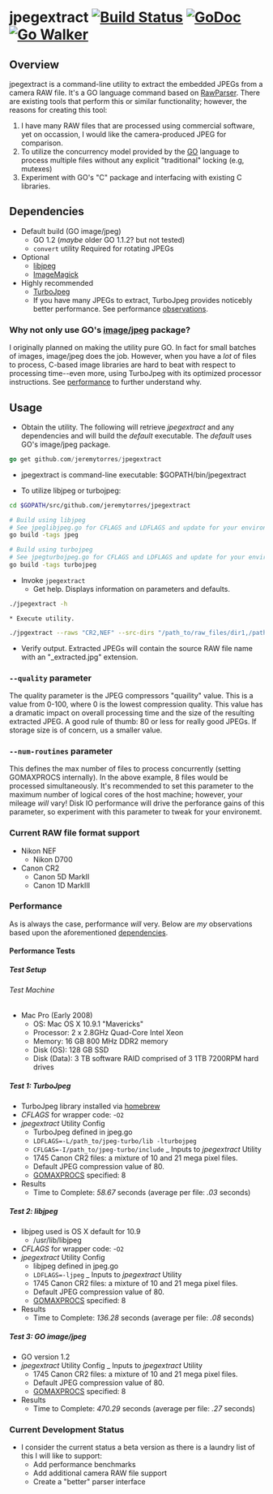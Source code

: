 # jpegextract [![Build Status](https://travis-ci.org/jeremytorres/jpegextract.png)](https://travis-ci.org/jeremytorres/jpegextract) [![GoDoc](https://godoc.org/github.com/jeremytorres/jpegextract?status.png)](http://godoc.org/github.com/jeremytorres/jpegextract) [![Go Walker](http://gowalker.org/api/v1/badge)](http://gowalker.org/github.com/jeremytorres/jpegextract)

## Overview
jpegextract is a command-line utility to extract the embedded JPEGs from a camera RAW file.  It's a GO language command based on [RawParser](https://github.com/jeremytorres/rawparser).  There are existing tools that perform this or similar functionality; however, the reasons for creating this tool:

1. I have many RAW files that are processed using commercial software, yet on occassion, I would like the camera-produced JPEG for comparison.
2. To utilize the concurrency model provided by the [GO](http://golang.org) language to process multiple files without any explicit "traditional" locking (e.g, mutexes)
3. Experiment with GO's "C" package and interfacing with existing C libraries.

## Dependencies
* Default build (GO image/jpeg)
    * GO 1.2 (_maybe_ older GO 1.1.2? but not tested)
    * `convert` utility Required for rotating JPEGs
* Optional
    * [libjpeg](http://www.ijg.org)
    * [ImageMagick](http://www.imagemagick.org/)
* Highly recommended
    * [TurboJpeg](http://www.libjpeg-turbo.org/)
    * If you have many JPEGs to extract, TurboJpeg provides noticebly better performance.  See performance [observations](#performance).
 
### Why not only use GO's [image/jpeg](http://golang.org/pkg/image/jpeg/) package?
I originally planned on making the utility pure GO. In fact for small batches of images, image/jpeg does the job.  However, when you have a _lot_ of files to process, C-based image libraries are hard to beat with respect to processing time--even more, using TurboJpeg with its optimized processor instructions.  See [performance](#performance-tests) to further understand why.

## Usage
* Obtain the utility.  The following will retrieve _jpegextract_ and any dependencies and will build the _default_ executable.  The _default_ uses GO's image/jpeg package.
 
```go
go get github.com/jeremytorres/jpegextract
```

   * jpegextract is command-line executable: $GOPATH/bin/jpegextract

* To utilize libjpeg or turbojpeg:

```bash
cd $GOPATH/src/github.com/jeremytorres/jpegextract

# Build using libjpeg
# See jpeglibjpeg.go for CFLAGS and LDFLAGS and update for your environment.  # The defaults for Linux and Mac OS (10.9) should work.
go build -tags jpeg

# Build using turbojpeg
# See jpegturbojpeg.go for CFLAGS and LDFLAGS and update for your environment.  # The defaults for Linux and Mac OS (10.9) should work.
go build -tags turbojpeg
```
   
* Invoke `jpegextract`
    * Get help.  Displays information on parameters and defaults.
```bash
./jpegextract -h
```

    * Execute utility.

```bash
./jpgextract --raws "CR2,NEF" --src-dirs "/path_to/raw_files/dir1,/path_to/raw_file/dir" --dest-dir "/path_to/extract_dir" --num-routines 8 --quality 75
```

   * Verify output.  Extracted JPEGs will contain the source RAW file name with an "_extracted.jpg" extension.

### `--quality` parameter
The quality parameter is the JPEG compressors "quaility" value.  This is a value from 0-100, where 0 is the lowest compression quality.  This value has a dramatic impact on overall processing time and the size of the resulting extracted JPEG.  A good rule of thumb: 80 or less for really good JPEGs.  If storage size is of concern, us a smaller value.

### `--num-routines` parameter
This defines the max number of files to process concurrently (setting GOMAXPROCS internally).  In the above example, 8 files would be processed simultaneously.  It's recommended to set this parameter to the maximum number of logical cores of the host machine; however, your mileage _will_ vary!  Disk IO performance will drive the perforance gains of this parameter, so experiment with this parameter to tweak for your environemt.

### Current RAW file format support
* Nikon NEF
    * Nikon D700
* Canon CR2
    * Canon 5D MarkII
    * Canon 1D MarkIII

### Performance
As is always the case, performance *will* very.  Below are _my_ observations based upon the aforementioned [dependencies](#dependencies).

#### Performance Tests
##### Test Setup
###### Test Machine
- Mac Pro (Early 2008)
    - OS: Mac OS X 10.9.1 "Mavericks"
    - Processor: 2 x 2.8GHz Quad-Core Intel Xeon
    - Memory: 16 GB 800 MHz DDR2 memory
    - Disk (OS): 128 GB SSD
    - Disk (Data): 3 TB software RAID comprised of 3 1TB 7200RPM hard drives

##### Test 1: TurboJpeg
- TurboJpeg library installed via [homebrew](http://brew.sh/)
- _CFLAGS_ for wrapper code: -`O2`
- _jpegextract_ Utility Config
    - TurboJpeg defined in jpeg.go
    - `LDFLAGS=-L/path_to/jpeg-turbo/lib -lturbojpeg`
    - `CFLGAS=-I/path_to/jpeg-turbo/include`
_ Inputs to _jpegextract_ Utility
    - 1745 Canon CR2 files: a mixture of 10 and 21 mega pixel files.
    - Default JPEG compression value of 80.
    - [GOMAXPROCS](http://golang.org/pkg/runtime/#GOMAXPROCS) specified: 8
- Results
    - Time to Complete: *58.67* seconds (average per file: *.03* seconds)

##### Test 2: libjpeg
- libjpeg used is OS X default for 10.9
    - /usr/lib/libjpeg
- _CFLAGS_ for wrapper code: -`O2`
- _jpegextract_ Utility Config
    - libjpeg defined in jpeg.go
    - `LDFLAGS=-ljpeg`
_ Inputs to _jpegextract_ Utility
    - 1745 Canon CR2 files: a mixture of 10 and 21 mega pixel files.
    - Default JPEG compression value of 80.
    - [GOMAXPROCS](http://golang.org/pkg/runtime/#GOMAXPROCS) specified: 8
- Results
    - Time to Complete: *136.28* seconds (average per file: *.08* seconds)

##### Test 3: GO image/jpeg
- GO version 1.2
- _jpegextract_ Utility Config
_ Inputs to _jpegextract_ Utility
    - 1745 Canon CR2 files: a mixture of 10 and 21 mega pixel files.
    - Default JPEG compression value of 80.
    - [GOMAXPROCS](http://golang.org/pkg/runtime/#GOMAXPROCS) specified: 8
- Results
    - Time to Complete: *470.29* seconds (average per file: *.27* seconds)

### Current Development Status
- I consider the current status a beta version as there is a laundry list of this I will like to support:
    - Add performance benchmarks
    - Add additional camera RAW file support
    - Create a "better" parser interface

